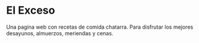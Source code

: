 # El Exceso
Una pagina web con recetas de comida chatarra.
Para disfrutar los mejores desayunos, almuerzos, meriendas y cenas.